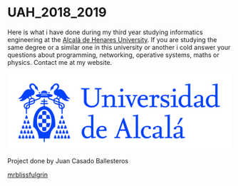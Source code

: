 # UAH_2018_2019

Here is what i have done during my third year studying informatics engineering at the [Alcalá de Henares University](https://www.uah.es/es/ "UAH").
If you are studying the same degree or a similar one in this university or another i cold answer your questions about programming, networking, operative systems, maths or physics.
Contact me at my website.

![UAH](./logo.jpg "UAH")

Project done by Juan Casado Ballesteros

[mrblissfulgrin](http://www.mrblissfulgrin.com "mrblissfulgrin")
